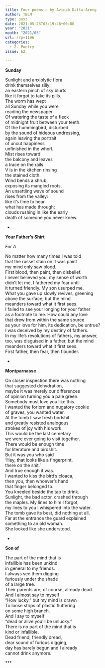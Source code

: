 ```yaml
---
title: Four poems – by Avinab Datta-Areng
author: TBLM
type: post
date: 2021-05-25T03:19:48+00:00
year: "2021"
month: "2021/05"
url: /?p=1196
categories:
  - 2. Poetry
issue: E2

---
```

**Sunday**

Sunlight and anxiolytic flora  
drink themselves silly;  
an eastern pinch of sky blurts  
like it forgot to take its pills.  
The worm has wept  
all Sunday while you were  
reading the newspaper.  
Of watering the taste of a fleck  
of midnight fruit between your teeth.  
Of the hummingbird, disturbed  
by the sound of hideous undressing,  
again leaving the portrait  
of uncut happiness  
unfinished in the whorl.  
Mist rises toward  
the balcony and leaves  
a trace on the rails.  
V is in the kitchen rinsing  
the stained cloth.  
Wind bends a shrub,  
exposing its mangled roots.  
An unsettling wave of sound  
rises from the valley:  
like it’s time to hear  
what has made through;  
clouds rushing in like the early  
death of someone you never knew.

*

**Your Father’s Shirt**

_For A_

No matter how many times I was told  
that the russet stain on it was paint  
my mind only saw blood.  
First blood, then paint, then disbelief.  
I never believed you, my sense of worth  
didn’t let me, I fathered my fear until  
it turned friendly. My son usurped me.  
What you gave up slowly revives, greening  
above the surface, but the mind  
meanders toward what it first sees.  
I failed to see your longing for your father  
as a footnote to me. How could any love  
that drew from within the same source  
as your love for him, its dedication, be untrue?  
I was deceived by my destiny of fathers.  
In my life’s revolutions of fathers, my answer,  
too, was disguised in a father, but the mind  
meanders toward what it first sees.  
First father, then fear, then flounder.

*

**Montparnasse**

On closer inspection there was nothing  
that suggested dehydration,  
maybe it was merely our differences  
of opinion turning you a pale green.  
Somebody must love you like this.  
I wanted the forlorn and nugatory cookie  
of graves, you wanted water.  
At the tomb I saw fresh birdshit  
and greatly resisted analogous  
strokes of joy with his work.  
This would be the last cemetary  
we were ever going to visit together.  
There would be enough time  
for literature and birdshit.  
But it was you who said  
‘Hey, that looks like a fingerprint,  
there on the shit.’  
And true enough it was.  
I wanted to kiss the bird’s cloaca,  
then you, then whoever’s hand  
that finger belonged to.  
You kneeled beside the tap to drink.  
Sunlight, the bad actor, crashed through  
the maples. My lines to him I forgot,  
my lines to you I whispered into the water.  
The tomb gave its best, did nothing at all.  
Far at the entrance the guard explained  
something to an old woman.  
She looked like she understood.

*

**Son of**

The part of the mind that is  
infallible has been unkind  
in general to my friends.  
I always see them digging  
furiously under the shade  
of a large tree.  
Their parents are, of course, already dead.  
And I almost say to myself  
“How lucky.” but my mind is drawn  
To loose strips of plastic fluttering  
on some high branch.  
And I say to myself  
“dead or alive you’ll be unlucky.”  
There is no part of the mind that is  
kind or infallible.  
Dead friend, friendly dread,  
dear sound of furious digging,  
day has barely begun and I already  
cannot drink anymore.

\***
